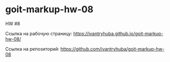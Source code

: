 # goit-markup-hw-08
HW #8

Ссылка на рабочую страницу: https://ivantryhuba.github.io/goit-markup-hw-08/

Ссылка на репозиторий: https://github.com/ivantryhuba/goit-markup-hw-08
